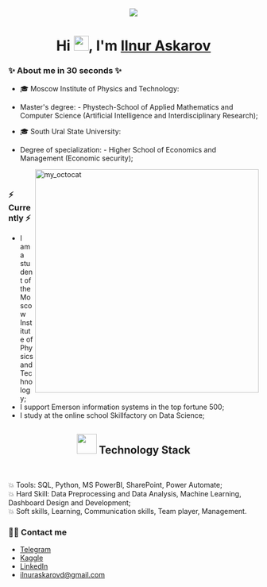 <!-- <h1 align="center">Hi <img src="https://imgur.com/CTPzCrS.gif" height=30px width=30px>, I'm Aniket Kumar</h1> -->
<h1 align="center">
  <a href="https://git.io/typing-svg">
    <img src="https://readme-typing-svg.herokuapp.com/?lines=Hello,+There!+👋;Thanks+for+visiting+😊;Nice+to+meet+you!+🚀;Have+a+great+day✨&center=true&size=30">
  </a>
</h1>

<h1 align="center">Hi <img src="https://imgur.com/CTPzCrS.gif" height=30px width=30px>, I'm <a href="https://www.linkedin.com/in/ilnur-askarov/" target="_blank"> Ilnur Askarov </a></h1>


### ✨ About me in 30 seconds ✨ 
* 🎓 Moscow Institute of Physics and Technology:
- Master's degree: - Phystech-School of Applied Mathematics and Computer Science (Artificial Intelligence and Interdisciplinary Research);
* 🎓 South Ural State University:
- Degree of specialization: - Higher School of Economics and Management (Economic security);

<img src = "https://user-images.githubusercontent.com/61582763/134278937-ed33e623-b833-4565-945d-29fa43ea0b7c.gif" align = "right" alt="my_octocat" width=450px>

<!--<img align="right" alt="PNG" src="https://github.com/Anjan50/Anjan50/blob/main/Untitled%20design%20(14).png" width="400" height="400" />-->
<br>

### ⚡️ Currently ⚡️
- I am a student of the Moscow Institute of Physics and Technology;
- I support Emerson information systems in the top fortune 500;
- I study at the online school Skillfactory on Data Science;

<h2 align="center"> <img src="https://media.giphy.com/media/WUlplcMpOCEmTGBtBW/giphy.gif" width="40"> Technology Stack</h2>
<br>

:collision: Tools: SQL, Python, MS PowerBI, SharePoint, Power Automate;
<br>
:collision: Hard Skill: Data Preprocessing and Data Analysis, Machine Learning, Dashboard Design and Development;
<br>
:collision: Soft skills, Learning, Communication skills, Team player, Management.


### 🙌🏻 Contact me
- [Telegram](https://t.me/ilnuraskarov)
- [Kaggle]()
- [LinkedIn](https://www.linkedin.com/in/ilnur-askarov/)
- ilnuraskarovd@gmail.com
